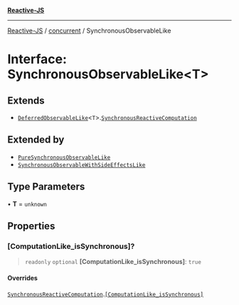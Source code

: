 [**Reactive-JS**](../../README.md)

***

[Reactive-JS](../../README.md) / [concurrent](../README.md) / SynchronousObservableLike

# Interface: SynchronousObservableLike\<T\>

## Extends

- [`DeferredObservableLike`](DeferredObservableLike.md)\<`T`\>.[`SynchronousReactiveComputation`](../../computations/interfaces/SynchronousReactiveComputation.md)

## Extended by

- [`PureSynchronousObservableLike`](PureSynchronousObservableLike.md)
- [`SynchronousObservableWithSideEffectsLike`](SynchronousObservableWithSideEffectsLike.md)

## Type Parameters

• **T** = `unknown`

## Properties

### \[ComputationLike\_isSynchronous\]?

> `readonly` `optional` **\[ComputationLike\_isSynchronous\]**: `true`

#### Overrides

[`SynchronousReactiveComputation`](../../computations/interfaces/SynchronousReactiveComputation.md).[`[ComputationLike_isSynchronous]`](../../computations/interfaces/SynchronousReactiveComputation.md#computationlike_issynchronous)

